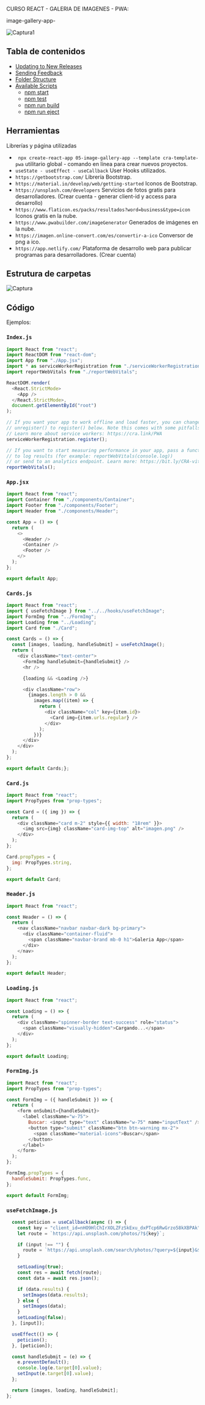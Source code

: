 CURSO REACT - GALERIA DE IMAGENES - PWA:

image-gallery-app-

![Captura1](https://user-images.githubusercontent.com/7141537/132133989-253129f6-a8b1-4fbe-8e11-53b363836bea.PNG)


## Tabla de contenidos

- [Updating to New Releases](#updating-to-new-releases)
- [Sending Feedback](#sending-feedback)
- [Folder Structure](#folder-structure)
- [Available Scripts](#available-scripts)
  - [npm start](#npm-start)
  - [npm test](#npm-test)
  - [npm run build](#npm-run-build)
  - [npm run eject](#npm-run-eject)


## Herramientas

Librerías y página utilizadas

* ` npx create-react-app 05-image-gallery-app --template cra-template-pwa` utilitario global - comando en línea para crear nuevos proyectos.
* `useState - useEffect - useCallback` User Hooks utilizados.
* `https://getbootstrap.com/` Librería Bootstrap.
* `https://material.io/develop/web/getting-started` Iconos de Bootstrap.
* `https://unsplash.com/developers` Servicios de fotos gratis para desarrolladores.  (Crear cuenta - generar client-id y access para desarrollo)
* `https://www.flaticon.es/packs/resultados?word=business&type=icon` Iconos gratis en la nube.
* `https://www.pwabuilder.com/imageGenerator` Generados de imágenes en la nube.
* `https://imagen.online-convert.com/es/convertir-a-ico` Conversor de png a ico.
* `https://app.netlify.com/` Plataforma de desarrollo web  para publicar programas para desarrolladores. (Crear cuenta)


## Estrutura de carpetas

![Captura](https://user-images.githubusercontent.com/7141537/132134642-dcce9bf6-e5dc-406c-8f96-56fa1cd0ad87.PNG)



## Código

Ejemplos:


### `Index.js`

```js
import React from "react";
import ReactDOM from "react-dom";
import App from "./App.jsx";
import * as serviceWorkerRegistration from "./serviceWorkerRegistration";
import reportWebVitals from "./reportWebVitals";

ReactDOM.render(
  <React.StrictMode>
    <App />
  </React.StrictMode>,
  document.getElementById("root")
);

// If you want your app to work offline and load faster, you can change
// unregister() to register() below. Note this comes with some pitfalls.
// Learn more about service workers: https://cra.link/PWA
serviceWorkerRegistration.register();

// If you want to start measuring performance in your app, pass a function
// to log results (for example: reportWebVitals(console.log))
// or send to an analytics endpoint. Learn more: https://bit.ly/CRA-vitals
reportWebVitals();

```

### `App.jsx`

```js
import React from "react";
import Container from "./components/Container";
import Footer from "./components/Footer";
import Header from "./components/Header";

const App = () => {
  return (
    <>
      <Header />
      <Container />
      <Footer />
    </>
  );
};

export default App;
```

### `Cards.js`

```js
import React from "react";
import { useFetchImage } from "../../hooks/useFetchImage";
import FormImg from "../FormImg";
import Loading from "../Loading";
import Card from "./Card";

const Cards = () => {
  const [images, loading, handleSubmit] = useFetchImage();
  return (
    <div className="text-center">
      <FormImg handleSubmit={handleSubmit} />
      <hr />

      {loading && <Loading />}

      <div className="row">
        {images.length > 0 &&
          images.map((item) => {
            return (
              <div className="col" key={item.id}>
                <Card img={item.urls.regular} />
              </div>
            );
          })}
      </div>
    </div>
  );
};

export default Cards;};
```
### `Card.js`

```js
import React from "react";
import PropTypes from "prop-types";

const Card = ({ img }) => {
  return (
    <div className="card m-2" style={{ width: "18rem" }}>
      <img src={img} className="card-img-top" alt="imagen.png" />
    </div>
  );
};

Card.propTypes = {
  img: PropTypes.string,
};

export default Card;
```

### `Header.js`

```js
import React from "react";

const Header = () => {
  return (
    <nav className="navbar navbar-dark bg-primary">
      <div className="container-fluid">
        <span className="navbar-brand mb-0 h1">Galeria App</span>
      </div>
    </nav>
  );
};

export default Header;
```

### `Loading.js`

```js
import React from "react";

const Loading = () => {
  return (
    <div className="spinner-border text-success" role="status">
      <span className="visually-hidden">Cargando...</span>
    </div>
  );
};

export default Loading;
```

### `FormImg.js`

```js
import React from "react";
import PropTypes from "prop-types";

const FormImg = ({ handleSubmit }) => {
  return (
    <form onSubmit={handleSubmit}>
      <label className="w-75">
        Buscar: <input type="text" className="w-75" name="inputText" />{" "}
        <button type="submit" className="btn btn-warning mx-2">
          <span className="material-icons">Buscar</span>
        </button>
      </label>
    </form>
  );
};

FormImg.propTypes = {
  handleSubmit: PropTypes.func,
};

export default FormImg;
```

### `useFetchImage.js`

```js
  const peticion = useCallback(async () => {
    const key = "client_id=nHO9HlChIrXOLZFzSkExu_dxPTcp6RwGrzo58kXBPAk";
    let route = `https://api.unsplash.com/photos/?${key}`;

    if (input !== "") {
      route = `https://api.unsplash.com/search/photos/?query=${input}&${key}`;
    }

    setLoading(true);
    const res = await fetch(route);
    const data = await res.json();

    if (data.results) {
      setImages(data.results);
    } else {
      setImages(data);
    }
    setLoading(false);
  }, [input]);

  useEffect(() => {
    peticion();
  }, [peticion]);

  const handleSubmit = (e) => {
    e.preventDefault();
    console.log(e.target[0].value);
    setInput(e.target[0].value);
  };

  return [images, loading, handleSubmit];
};

```



